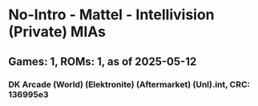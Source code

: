 # No-Intro - Mattel - Intellivision (Private) MIAs
## Games: 1, ROMs: 1, as of 2025-05-12

### DK Arcade (World) (Elektronite) (Aftermarket) (Unl).int, CRC: 136995e3
